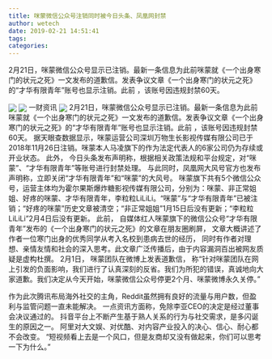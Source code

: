 ```yaml
---
title: 咪蒙微信公众号注销同时被今日头条、凤凰网封禁
author: wetech
date: 2019-02-21 14:51:41
tags: 
categories: 
---
```

2月21日，咪蒙微信公众号显示已注销。最新一条信息为此前咪蒙就《一个出身寒门的状元之死》一文发布的道歉信。发表争议文章《一个出身寒门的状元之死》的“才华有限青年”账号也显示注销。此前 ，该账号因违规封禁60天。
<!-- more -->
<img align="center" border="0" src="https://imgcdn.yicai.com/uppics/images/2019/02/84152f0bcb80f6794b116debb8d6a89b.jpg" />
<img align="center" border="0" src="https://imgcdn.yicai.com/uppics/images/2019/02/f7328c88d74adb35399c2e71ec1946f3.jpg" />
一财资讯
<img align="center" border="0" src="https://imgcdn.yicai.com/uppics/images/2019/02/17de5a0028520bc06ccd37aa128f6360.jpg" />
2月21日，咪蒙微信公众号显示已注销。最新一条信息为此前咪蒙就《一个出身寒门的状元之死》一文发布的道歉信。发表争议文章《一个出身寒门的状元之死》的“才华有限青年”账号也显示注销。此前 ，该账号因违规封禁60天。
据天眼查数据显示，咪蒙运营公司深圳万物生长影视传媒有限公司已于2018年11月26日注销。咪蒙本人马凌旗下的作为法定代表人的6家公司仍为存续或开业状态。
此外， 今日头条发布声明称，根据相关政策法规和平台规定，对“咪蒙”、“才华有限青年”等账号进行封禁处理。
与此同时，凤凰网大风号官方也发布声明称，立即关闭“才华有限青年”和“咪蒙”的大风号。
咪蒙旗下共有5个微信公众号，运营主体均为霍尔果斯爆炸糖影视传媒有限公司，分别为：咪蒙、非正常姐姐、好疼的咪蒙、才华有限青年，李粒粒LiLiLi。“咪蒙”与“才华有限青年”已被注销；“好疼的咪蒙”历史文章被清空；“非正常姐姐”1月15日后没有更新；“李粒粒LiLiLi”2月4日后没有更新。
此前， 自媒体红人咪蒙旗下的微信公众号“才华有限青年”发布的《一个出身寒门的状元之死》的文章在朋友圈刷屏， 文章大概讲述了作者一位寒门出身的优秀同学从考入名校到患病去世的经历， 同时有作者对理想、亲情友情和社会的深入思考。此文章广泛传播后，由于内容漏洞百出被网友质疑是虚构杜撰。
2月1日， 咪蒙团队在微博上发表道歉信， 称“针对咪蒙团队在网上引发的负面影响，我们进行了认真深刻的反省。我们为所犯的错误，真诚地向大家道歉。我们决定从今天开始，咪蒙微信公众号停更2个月、咪蒙微博永久关停。”
 
 
作为此次腾讯布局海外社交的主角，Reddit虽然拥有良好的流量与用户数，但盈利与监管问题一直未能解决。
一点资讯方面称，免除李亚CEO的决定是经过董事会决议通过的。
抖音平台上不断产生基于熟人关系的行为与社交需求，是多闪诞生的原因之一。
阿里对大文娱、对优酷、对内容产业投入的决心、信心、耐心都不会改变。
“短视频看上去是一个风口，但是友商却又没有做起来，你们可以思考一下为什么。”
